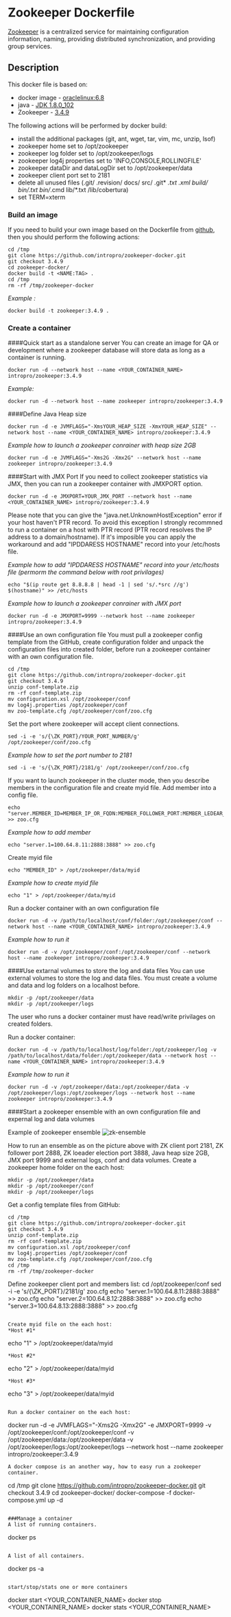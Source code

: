 # Zookeeper Dockerfile
[Zookeeper](http://zookeeper.apache.org) is a centralized service for maintaining configuration information, naming, providing distributed synchronization, and providing group services.

## Description
This docker file is based on:
* docker image - [oraclelinux:6.8](https://hub.docker.com/_/oraclelinux/)
* java - [JDK 1.8.0_102](http://www.oracle.com/technetwork/java/javase/downloads/index.html)
* Zookeeper - [3.4.9](https://github.com/apache/zookeeper/releases/tag/release-3.4.9)

The following actions will be performed by docker build:
* install the additional packages (git, ant, wget, tar, vim, mc, unzip, lsof)
* zookeeper home set to /opt/zookeeper
* zookeeper log folder set to /opt/zookeeper/logs
* zookeeper log4j properties set to 'INFO,CONSOLE,ROLLINGFILE'
* zookeeper dataDir and dataLogDir set to /opt/zookeeper/data
* zookeeper client port set to 2181
* delete all unused files (.git/ .revision/ docs/ src/ .git* *.txt *.xml build/ bin/*.txt bin/*.cmd lib/*.txt /lib/cobertura)
* set TERM=xterm

### Build an image
If you need to build your own image based on the Dockerfile from [github](https://github.com/intropro/zookeeper-docker.git), then you should perform the following actions:
```
cd /tmp
git clone https://github.com/intropro/zookeeper-docker.git
git checkout 3.4.9
cd zookeeper-docker/
docker build -t <NAME:TAG> .
cd /tmp
rm -rf /tmp/zookeeper-docker
```

*Example :*
```
docker build -t zookeeper:3.4.9 .
```

### Create a container
####Quick start as a standalone server
You can create an image for QA or development where a zookeeper database will store data as long as a container is running.
```
docker run -d --network host --name <YOUR_CONTAINER_NAME> intropro/zookeeper:3.4.9
```

*Example:*
```
docker run -d --network host --name zookeeper intropro/zookeeper:3.4.9
```

####Define  Java Heap size 
```
docker run -d -e JVMFLAGS="-XmsYOUR_HEAP_SIZE -XmxYOUR_HEAP_SIZE" --network host --name <YOUR_CONTAINER_NAME> intropro/zookeeper:3.4.9
```

*Example how to launch a zookeeper conrainer with heap size 2GB*
```
docker run -d -e JVMFLAGS="-Xms2G -Xmx2G" --network host --name zookeeper intropro/zookeeper:3.4.9
```

####Start with  JMX Port
If you need to collect zookeeper statistics via JMX, then you can run a zookeeper container with JMXPORT option.
```
docker run -d -e JMXPORT=YOUR_JMX_PORT --network host --name <YOUR_CONTAINER_NAME> intropro/zookeeper:3.4.9
```
Please note that you can give the "java.net.UnknownHostException" error if your host haven't PTR record. To avoid this exception I strongly recommned to run a container on a host with PTR record (PTR record resolves the IP address to a domain/hostname). If it's imposible you can apply the workaround and add "IPDDARESS HOSTNAME" record into your /etc/hosts file.

*Example how to add "IPDDARESS HOSTNAME" record into your /etc/hosts file (permorm the command below with root privilages)*
```
echo "$(ip route get 8.8.8.8 | head -1 | sed 's/.*src //g') $(hostname)" >> /etc/hosts
```

*Example how to launch a zookeeper conrainer with JMX port*
```
docker run -d -e JMXPORT=9999 --network host --name zookeeper intropro/zookeeper:3.4.9
```

####Use an own configuration file
You must pull a zookeeper config template from the GitHub, create configuration folder and unpack the configuration files into created folder, before run a zookeeper container with an own configuration file.
```
cd /tmp
git clone https://github.com/intropro/zookeeper-docker.git
git checkout 3.4.9
unzip conf-template.zip
rm -rf conf-template.zip
mv configuration.xsl /opt/zookeeper/conf
mv log4j.properties /opt/zookeeper/conf
mv zoo-template.cfg /opt/zookeeper/conf/zoo.cfg
```

Set the port where zookeeper will accept client connections.
```
sed -i -e 's/{\ZK_PORT}/YOUR_PORT_NUMBER/g' /opt/zookeeper/conf/zoo.cfg
```
*Example how to set the port number to 2181*
```
sed -i -e 's/{\ZK_PORT}/2181/g' /opt/zookeeper/conf/zoo.cfg
```

If you want to launch zookeeper in the cluster mode, then you describe members in the configuration file and create myid file.
Add member into a config file.
```
echo "server.MEMBER_ID=MEMBER_IP_OR_FQDN:MEMBER_FOLLOWER_PORT:MEMBER_LEDEAR_ELECTION_PORT" >> zoo.cfg
```
*Example how to add member*
```
echo "server.1=100.64.8.11:2888:3888" >> zoo.cfg
```
Create myid file
```
echo "MEMBER_ID" > /opt/zookeeper/data/myid
```
*Example how to create myid file*
```
echo "1" > /opt/zookeeper/data/myid
```

Run a docker container with an own configuration file

```
docker run -d -v /path/to/localhost/conf/folder:/opt/zookeeper/conf --network host --name <YOUR_CONTAINER_NAME> intropro/zookeeper:3.4.9
```
*Example how to run it*
```
docker run -d -v /opt/zookeeper/conf:/opt/zookeeper/conf --network host --name zookeeper intropro/zookeeper:3.4.9
```


####Use extarnal volumes to store the log and data files
You can use external volumes to store the log and data files. You must create a volume and data and log folders on a localhost before.
```
mkdir -p /opt/zookeeper/data
mkdir -p /opt/zookeeper/logs
```
The user who runs a docker container must have read/write privilages on created folders.

Run a docker container:
```
docker run -d -v /path/to/localhost/log/folder:/opt/zookeeper/log -v /path/to/localhost/data/folder:/opt/zookeeper/data --network host --name <YOUR_CONTAINER_NAME> intropro/zookeeper:3.4.9
```
*Example how to run it*
```
docker run -d -v /opt/zookeeper/data:/opt/zookeeper/data -v /opt/zookeeper/logs:/opt/zookeeper/logs --network host --name zookeeper intropro/zookeeper:3.4.9
```


####Start a zookeeper ensemble with an own configuration file and expernal log and data volumes

Example of zookeeper ensemble
![zk-ensemble](/img/zk-ensemble.png)

How to run an ensemble as on the picture above with ZK client port 2181, ZK follower port 2888, ZK loeader election port 3888, Java heap size 2GB, JMX port 9999 and external logs, conf and data volumes.
Create a zookeeper home folder on the each host:
```
mkdir -p /opt/zookeeper/data
mkdir -p /opt/zookeeper/conf
mkdir -p /opt/zookeeper/logs
```
Get a config template files from GitHub:
```
cd /tmp
git clone https://github.com/intropro/zookeeper-docker.git
git checkout 3.4.9
unzip conf-template.zip
rm -rf conf-template.zip
mv configuration.xsl /opt/zookeeper/conf
mv log4j.properties /opt/zookeeper/conf
mv zoo-template.cfg /opt/zookeeper/conf/zoo.cfg
cd /tmp
rm -rf /tmp/zookeeper-docker
```
Define zookeeper client port and members list:
cd /opt/zookeeper/conf
sed -i -e 's/{\ZK_PORT}/2181/g' zoo.cfg
echo "server.1=100.64.8.11:2888:3888" >> zoo.cfg
echo "server.2=100.64.8.12:2888:3888" >> zoo.cfg
echo "server.3=100.64.8.13:2888:3888" >> zoo.cfg
```

Create myid file on the each host:
*Host #1*
```
echo "1" > /opt/zookeeper/data/myid
```
*Host #2*
```
echo "2" > /opt/zookeeper/data/myid
```
*Host #3*
```
echo "3" > /opt/zookeeper/data/myid
```

Run a docker container on the each host:
```
docker run -d -e JVMFLAGS="-Xms2G -Xmx2G" -e JMXPORT=9999 -v /opt/zookeeper/conf:/opt/zookeeper/conf -v /opt/zookeeper/data:/opt/zookeeper/data -v /opt/zookeeper/logs:/opt/zookeeper/logs --network host --name zookeeper intropro/zookeeper:3.4.9
```
A docker compose is an another way, how to easy run a zookeeper container.
```
cd /tmp
git clone https://github.com/intropro/zookeeper-docker.git
git checkout 3.4.9
cd zookeeper-docker/
docker-compose -f docker-compose.yml up -d
```

###Manage a container
A list of running containers.
```
docker ps
```

A list of all containers.
```
docker ps -a
```

start/stop/stats one or more containers
```
docker start <YOUR_CONTAINER_NAME>
docker stop <YOUR_CONTAINER_NAME>
docker stats <YOUR_CONTAINER_NAME>
```
